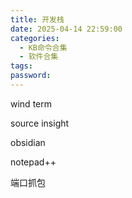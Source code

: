 ```yaml
---
title: 开发栈
date: 2025-04-14 22:59:00
categories:
  - KB命令合集
  - 软件合集
tags: 
password:
---
```

wind term

source insight

obsidian

notepad++

端口抓包

